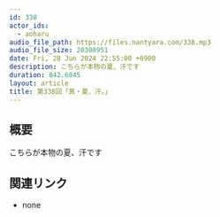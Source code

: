 ```yaml
---
id: 338
actor_ids:
  - aoharu
audio_file_path: https://files.nantyara.com/338.mp3
audio_file_size: 20300951
date: Fri, 28 Jun 2024 22:55:00 +0900
description: こちらが本物の夏、汗です
duration: 842.6845
layout: article
title: 第338回「真・夏、汗。」
---
```

## 概要

こちらが本物の夏、汗です

## 関連リンク

* none
